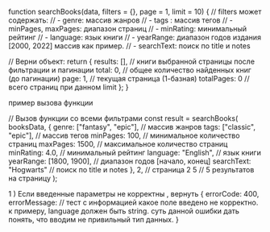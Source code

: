 function searchBooks(data, filters = {}, page = 1, limit = 10) {
  // filters может содержать:
  // - genre: массив жанров
  // - tags : массив тегов
  // - minPages, maxPages: диапазон страниц 
  // - minRating: минимальный рейтинг
  // - language: язык книги 
  // - yearRange: диапазон годов издания  [2000, 2022] массив как пример. 
  // - searchText: поиск по title и notes
  
  // Верни объект:
  return {
    results: [],     // книги выбранной страницы после фильтрации и пагинации
    total: 0,        // общее количество найденных книг (до пагинации)
    page: 1,         // текущая страница (1-базная)
    totalPages: 0    // всего страниц при данном limit
  };
}




пример вызова функции 

// Вызов функции со всеми фильтрами
const result = searchBooks(
  booksData,
  {
    genre: ["fantasy", "epic"],   // массив жанров
    tags: ["classic", "epic"],    // массив тегов
    minPages: 100,                // минимальное количество страниц
    maxPages: 1500,               // максимальное количество страниц
    minRating: 4.0,               // минимальный рейтинг
    language: "English",          // язык книги
    yearRange: [1800, 1900],      // диапазон годов [начало, конец]
    searchText: "Hogwarts"        // поиск по title и notes
  },
  2,                              // страница 2
  5                               // 5 результатов на страницу
);


1 ) Если введенные параметры не корректны , вернуть 
{
  errorCode: 400, 
  errorMessage: // тест с информацией какое поле введено не корректно. к примеру, language должен быть string. суть данной ошибки дать понять, что вводим не привильный тип данных. 
}


